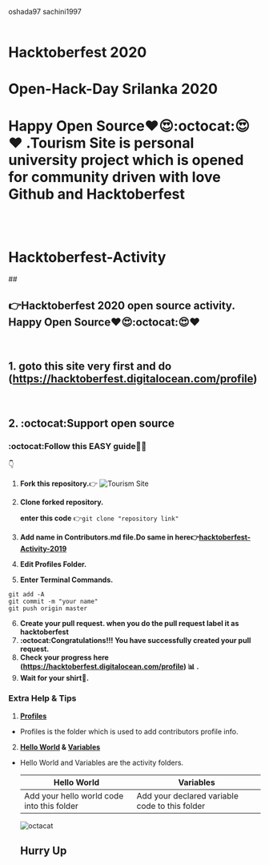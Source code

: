 oshada97
sachini1997
</br></br>

# Hacktoberfest 2020

# Open-Hack-Day Srilanka 2020

# Happy Open Source❤️😍:octocat:😍❤️ .Tourism Site is personal university project which is opened for community driven with love Github and Hacktoberfest

<br>
<br>

# Hacktoberfest-Activity
##<!-- කොල්ලන්ට කෙල්ලන්ට Hacktoberfest ටී ෂර්ට්-->
## 👉Hacktoberfest 2020 open source activity. Happy Open Source❤️😍:octocat:😍❤️
<br>

## 1. goto this site very first and do (https://hacktoberfest.digitalocean.com/profile)

<br>

## 2. :octocat:Support open source

###  :octocat:Follow this EASY  **guide**:baby::heart_eyes:
:point_down:

1. **Fork this repository.**:point_right: ![Tourism Site](https://github.com/oshada97/Tourism-Site)
2. **Clone forked repository.** 

      **enter this code** :point_right:```git clone "repository link"  ```

3. **Add name in Contributors.md file.Do same in here:point_right:[hacktoberfest-Activity-2019](https://github.com/oshada97/Hacktoberfest-Activity-2019)**
4. **Edit Profiles Folder.**
5. **Enter Terminal Commands.**
 ```
git add -A
git commit -m "your name"
git push origin master
```

6. **Create your pull request. when you do the pull request label it as hacktoberfest**
7. **:octocat:Congratulations!!! You have successfully created your pull request.**
8. **Check your progress here (https://hacktoberfest.digitalocean.com/profile) :bar_chart: .**
9. **Wait for your shirt:tshirt:.**
 
 ### Extra Help & Tips
 
 1. **[Profiles](https://github.com/oshada97/Hacktoberfest-2019/tree/master/Profiles)**
   *   Profiles is the folder which is used to add contributors profile info.
 2. **[Hello World](https://github.com/oshada97/Hacktoberfest-2019/tree/master/Hello%20World) & [Variables](https://github.com/oshada97/Hacktoberfest-2019/tree/master/Variables)**
   * Hello World and Variables are the activity folders.

        Hello World | Variables
        ------------ | ------------
        Add your hello world code into this folder | Add your declared variable code to this folder
        
       
        ![octacat](https://user-images.githubusercontent.com/34527100/94196273-bebe8b80-fed1-11ea-9b26-7672c725a6fd.jpg)
        
     ##  Hurry Up 



